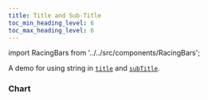 ```yaml
---
title: Title and Sub-Title
toc_min_heading_level: 6
toc_max_heading_level: 6
---
```


import RacingBars from '../../src/components/RacingBars';

A demo for using string in [`title`](../documentation/options.md#title) and [`subTitle`](../documentation/options.md#subtitle).

<!--truncate-->

### Chart

<div className="gallery">
  <RacingBars
    dataUrl="/data/population.csv"
    dataType="csv"
    title="World Population"
    subTitle="in millions"
  />
</div>
